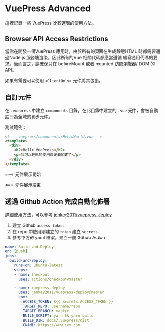 # VuePress Advanced

這裡記錄一些 VuePress 比較進階的使用方法。

## Browser API Access Restrictions

當你在開發一個VuePress 應用時，由於所有的頁面在生成靜態HTML 時都需要通過Node.js 服務端渲染，因此所有的Vue 相關代碼都應當遵循 編寫通用代碼的要求。簡而言之，請確保只在 beforeMount 或者 mounted 訪問瀏覽器/ DOM 的API。

如果有需要可以使用 `<ClientOnly>` 元件將其包裹。

## 自訂元件

在 `.vuepress` 中建立 `components` 目錄，在此目錄中建立的 `.vue` 元件，會被自動註冊為全域的異步元件。

測試範例：

```html
<!-- .vuepress/components/HelloWorld.vue -->
<template>
  <div>
    <h2>Hello VuePress</h2>
    <p>我可以輕鬆的使用自定義組建了</p>
  </div>
</template>
```

===> 元件展示開始

<HelloWorld />

<=== 元件展示結束

## 透過 Github Action 完成自動化佈署

詳細使用方法，可以參考 [jenkey2011/vuepress-deploy](https://github.com/jenkey2011/vuepress-deploy/#step-by-step-guide)

1. 建立 Github `access token`
2. 在 repo 中使用剛建立的 `token` 建立 `secrets`
3. 參考下方的 yaml 檔案，建立一個 Github Action

```yaml
name: Build and Deploy
on: [push]
jobs:
  build-and-deploy:
    runs-on: ubuntu-latest
    steps:
    - name: Checkout
      uses: actions/checkout@master

    - name: vuepress-deploy
      uses: jenkey2011/vuepress-deploy@master
      env:
        ACCESS_TOKEN: ${{ secrets.ACCESS_TOKEN }}
        TARGET_REPO: username/repo
        TARGET_BRANCH: master
        BUILD_SCRIPT: yarn && yarn build
        BUILD_DIR: docs/.vuepress/dist
        CNAME: https://www.xxx.com
```
